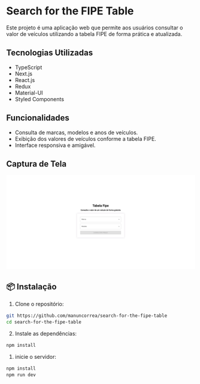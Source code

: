 # Search for the FIPE Table

Este projeto é uma aplicação web que permite aos usuários consultar o valor de veículos utilizando a tabela FIPE de forma prática e atualizada.

## Tecnologias Utilizadas

- TypeScript
- Next.js
- React.js
- Redux
- Material-UI
- Styled Components

## Funcionalidades

- Consulta de marcas, modelos e anos de veículos.
- Exibição dos valores de veículos conforme a tabela FIPE.
- Interface responsiva e amigável.

## Captura de Tela

![Screenshot da Aplicação](./public/screenshot.png)

## 📦 Instalação

1. Clone o repositório:

```bash
git https://github.com/manuncorrea/search-for-the-fipe-table
cd search-for-the-fipe-table
```
2. Instale as dependências:

```bash
npm install
```
1. inicie o servidor:

```bash
npm install
npm run dev
```
